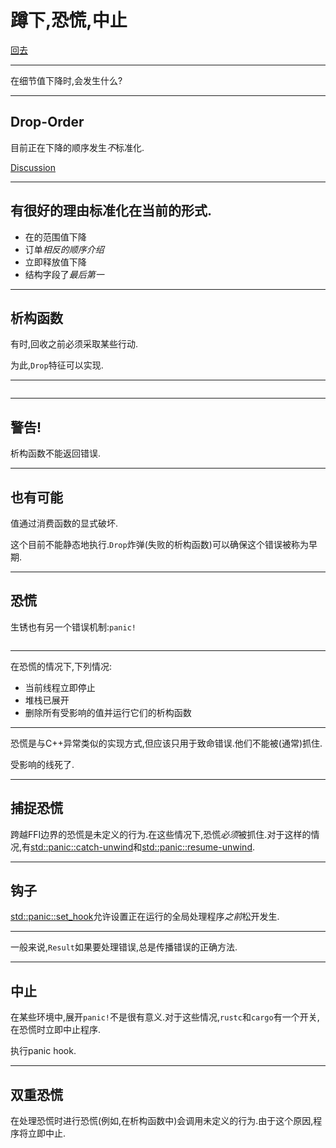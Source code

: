 # 蹲下,恐慌,中止

[回去](toc/default.html)

---

在细节值下降时,会发生什么?

---

## Drop-Order

目前正在下降的顺序发生*不*标准化.

[Discussion](https://github.com/rust-lang/rfcs/issues/1857)

---

## 有很好的理由标准化在当前的形式.

-   在的范围值下降
-   订单*相反的顺序介绍*
-   立即释放值下降
-   结构字段了*最后第一*

---

## 析构函数

有时,回收之前必须采取某些行动.

为此,`Drop`特征可以实现.

---

<pre><code data-source="chapters/shared/code/drop-panic-abort/1.rs" data-trim="hljs rust"></code></pre>

---

## 警告!

析构函数不能返回错误.

---

## 也有可能

值通过消费函数的显式破坏.

这个目前不能静态地执行.`Drop`炸弹(失败的析构函数)可以确保这个错误被称为早期.

---

## 恐慌

生锈也有另一个错误机制:`panic!`

<pre><code data-source="chapters/shared/code/drop-panic-abort/2.rs" data-trim="hljs rust"></code></pre>

---

在恐慌的情况下,下列情况:

-   当前线程立即停止
-   堆栈已展开
-   删除所有受影响的值并运行它们的析构函数

---

恐慌是与C++异常类似的实现方式,但应该只用于致命错误.他们不能被(通常)抓住.

受影响的线死了.

---

## 捕捉恐慌

跨越FFI边界的恐慌是未定义的行为.在这些情况下,恐慌*必须*被抓住.对于这样的情况,有[std::panic::catch-unwind](https://doc.rust-lang.org/std/panic/fn.catch_unwind.html)和[std::panic::resume-unwind](https://doc.rust-lang.org/std/panic/fn.resume_unwind.html).

---

## 钩子

[std::panic::set_hook](https://doc.rust-lang.org/std/panic/fn.set_hook.html)允许设置正在运行的全局处理程序*之前*松开发生.

---

一般来说,`Result`如果要处理错误,总是传播错误的正确方法.

---

## 中止

在某些环境中,展开`panic!`不是很有意义.对于这些情况,`rustc`和`cargo`有一个开关,在恐慌时立即中止程序.

执行panic hook.

---

## 双重恐慌

在处理恐慌时进行恐慌(例如,在析构函数中)会调用未定义的行为.由于这个原因,程序将立即中止.
